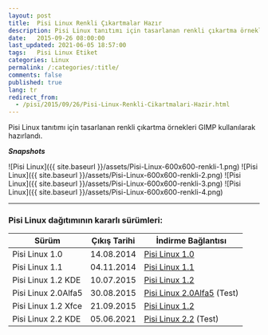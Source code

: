 ```yaml
---
layout: post
title:  Pisi Linux Renkli Çıkartmalar Hazır
description: Pisi Linux tanıtımı için tasarlanan renkli çıkartma örnekleri GIMP kullanılarak hazırlandı
date:   2015-09-26 08:00:00
last_updated: 2021-06-05 18:57:00
tags:   Pisi Linux Etiket
categories: Linux
permalink: /:categories/:title/
comments: false
published: true
lang: tr
redirect_from:
  - /pisi/2015/09/26/Pisi-Linux-Renkli-Cikartmalari-Hazir.html
---
```


Pisi Linux tanıtımı için tasarlanan renkli çıkartma örnekleri GIMP kullanılarak hazırlandı. 

***Snapshots***

![Pisi Linux]({{ site.baseurl }}/assets/Pisi-Linux-600x600-renkli-1.png)
![Pisi Linux]({{ site.baseurl }}/assets/Pisi-Linux-600x600-renkli-2.png)
![Pisi Linux]({{ site.baseurl }}/assets/Pisi-Linux-600x600-renkli-3.png)
![Pisi Linux]({{ site.baseurl }}/assets/Pisi-Linux-600x600-renkli-4.png)



* * *

### Pisi Linux dağıtımının kararlı sürümleri:



| Sürüm                  |  Çıkış Tarihi |  İndirme Bağlantısı |
|------------------------|---------------|---------------------|
| Pisi Linux 1.0         |  14.08.2014   |  [Pisi Linux 1.0](https://sourceforge.net/projects/pisilinux/files/1.0/)|
| Pisi Linux 1.1         |  04.11.2014   |  [Pisi Linux 1.1](https://sourceforge.net/projects/pisilinux/files/1.1/)|
| Pisi Linux 1.2 KDE     |  10.07.2015   |  [Pisi Linux 1.2](https://sourceforge.net/projects/pisilinux/files/1.2/)|
| Pisi Linux 2.0Alfa5    |  30.08.2015   |  [Pisi Linux 2.0Alfa5](https://openload.co/f/vuimrNgPjSE/Pisi-Linux-2.0-Alfa5-KDE5-KaraKedi-x86_64.iso) (Test)|
| Pisi Linux 1.2 Xfce    |  21.09.2015   |  [Pisi Linux 1.2](https://openload.co/f/R6JeYpGW3BM/Pisi-Linux-1.2-XFCE-x86_64.iso)|
| Pisi Linux 2.2 KDE     |  05.06.2021   |  [Pisi Linux 2.2](https://e.pcloud.link/publink/show?code=XZ48hVZ76DhkHNleSHNaD1ntogQdQd0CrxX) (Test)|



